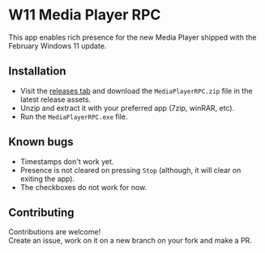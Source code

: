 # W11 Media Player RPC

This app enables rich presence for the new Media Player shipped with the February  Windows 11 update.

## Installation

- Visit the [releases tab](https://github.com/dhzdhd/W11-MediaPlayerRPC/releases) and download the `MediaPlayerRPC.zip` file in the latest release assets.
- Unzip and extract it with your preferred app (7zip, winRAR, etc).
- Run the `MediaPlayerRPC.exe` file.

## Known bugs
- Timestamps don't work yet.
- Presence is not cleared on pressing `Stop` (although, it will clear on exiting the app).
- The checkboxes do not work for now.

## Contributing
Contributions are welcome! \
Create an issue, work on it on a new branch on your fork and make a PR.
